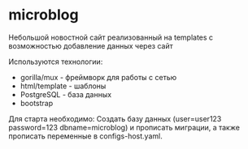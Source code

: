 # microblog

Небольшой новостной сайт реализованный на templates с возможностью 
добавление данных через сайт

Используются технологии:

* gorilla/mux - фреймворк для работы с сетью
* html/template - шаблоны
* PostgreSQL - база данных
* bootstrap

Для старта необходимо:
    Создать базу данных (user=user123 password=123 dbname=microblog) и прописать миграции, а также
    прописать переменные в configs-host.yaml.

